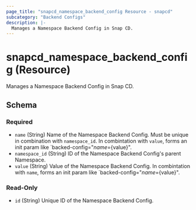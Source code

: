 ```yaml
---
page_title: "snapcd_namespace_backend_config Resource - snapcd"
subcategory: "Backend Configs"
description: |-
  Manages a Namespace Backend Config in Snap CD.
---
```


# snapcd_namespace_backend_config (Resource)

Manages a Namespace Backend Config in Snap CD.




<!-- schema generated by tfplugindocs -->
## Schema

### Required

- `name` (String) Name of the Namespace Backend Config. Must be unique in combination with `namespace_id`. In combintation with `value`, forms an init param like `backed-config="${name}=${value}".
- `namespace_id` (String) ID of the Namespace Backend Config's parent Namespace.
- `value` (String) Value of the Namespace Backend Config. In combintation with `name`, forms an init param like `backed-config="${name}=${value}".

### Read-Only

- `id` (String) Unique ID of the Namespace Backend Config.
